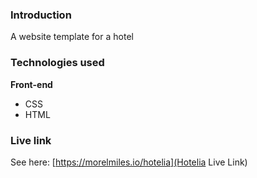 ### Introduction 

A website template for a hotel 

### Technologies used 

**Front-end**
- CSS
- HTML 

### Live link
See here: [https://morelmiles.io/hotelia](Hotelia Live Link)